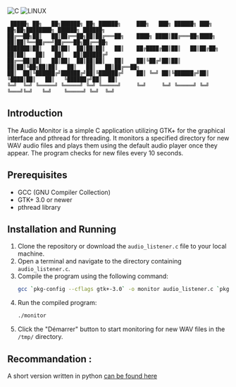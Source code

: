 ![C](https://img.shields.io/badge/C-grey)
![LINUX](https://img.shields.io/badge/Debian-LINUX-orange)
```
 █████╗ ██╗   ██╗██████╗ ██╗ ██████╗     ███╗   ███╗ ██████╗ ███╗   ██╗██╗████████╗ ██████╗ ██████╗ 
██╔══██╗██║   ██║██╔══██╗██║██╔═══██╗    ████╗ ████║██╔═══██╗████╗  ██║██║╚══██╔══╝██╔═══██╗██╔══██╗
███████║██║   ██║██║  ██║██║██║   ██║    ██╔████╔██║██║   ██║██╔██╗ ██║██║   ██║   ██║   ██║██████╔╝
██╔══██║██║   ██║██║  ██║██║██║   ██║    ██║╚██╔╝██║██║   ██║██║╚██╗██║██║   ██║   ██║   ██║██╔══██╗
██║  ██║╚██████╔╝██████╔╝██║╚██████╔╝    ██║ ╚═╝ ██║╚██████╔╝██║ ╚████║██║   ██║   ╚██████╔╝██║  ██║
╚═╝  ╚═╝ ╚═════╝ ╚═════╝ ╚═╝ ╚═════╝     ╚═╝     ╚═╝ ╚═════╝ ╚═╝  ╚═══╝╚═╝   ╚═╝    ╚═════╝ ╚═╝  ╚═╝
```

## Introduction
The Audio Monitor is a simple C application utilizing GTK+ for the graphical interface and pthread for threading. It monitors a specified directory for new WAV audio files and plays them using the default audio player once they appear. The program checks for new files every 10 seconds.

## Prerequisites
- GCC (GNU Compiler Collection)
- GTK+ 3.0 or newer
- pthread library

## Installation and Running
1. Clone the repository or download the `audio_listener.c` file to your local machine.
2. Open a terminal and navigate to the directory containing `audio_listener.c`.
3. Compile the program using the following command:
   ```bash
   gcc `pkg-config --cflags gtk+-3.0` -o monitor audio_listener.c `pkg-config --libs gtk+-3.0`
   ```
4. Run the compiled program:
   ```bash
   ./monitor
   ```
5. Click the "Démarrer" button to start monitoring for new WAV files in the `/tmp/` directory.


## Recommandation :

A short version written in python [can be found here](https://github.com/SECRET-GUEST/tiny-scripts/tree/ALL/python/monitoring/Audio%20monitoring)
